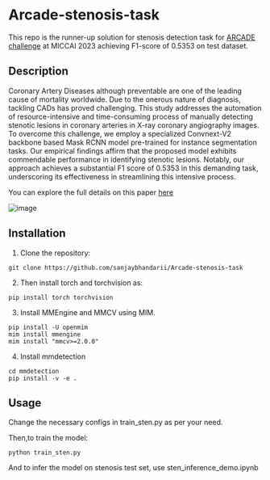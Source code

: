 # Arcade-stenosis-task
This repo is the runner-up solution for stenosis detection task for [ARCADE challenge](https://arcade.grand-challenge.org/evaluation/final-phase-stenosis-detection-algorithm-submission/leaderboard/) at MICCAI 2023 achieving F1-score of 0.5353 on test dataset. 


## Description
Coronary Artery Diseases although preventable are one of the leading cause of mortality worldwide. Due to the onerous nature of diagnosis, tackling CADs has proved challenging. This study addresses the automation of resource-intensive and time-consuming process of manually detecting stenotic lesions in coronary arteries in X-ray coronary angiography images. To overcome this challenge, we employ a specialized Convnext-V2 backbone based Mask RCNN model pre-trained for instance segmentation tasks. Our empirical findings affirm that the proposed model exhibits commendable performance in identifying stenotic lesions. Notably, our approach achieves a substantial F1 score of 0.5353 in this demanding task, underscoring its effectiveness in streamlining this intensive process.

You can explore the full details on this paper [here](https://arxiv.org/abs/2310.04749)

![image](https://github.com/bhattarailab/ARCADE-stenosis/assets/53966090/e9ad11d0-7fce-4576-b485-9e9f4e56d58f)


## Installation


1. Clone the repository:

```shell
git clone https://github.com/sanjaybhandarii/Arcade-stenosis-task
```

2. Then install torch and torchvision as:
```shell
pip install torch torchvision
```
3. Install MMEngine and MMCV using MIM.

```shell
pip install -U openmim
mim install mmengine
mim install "mmcv>=2.0.0"
```

4. Install mmdetection
```shell
cd mmdetection
pip install -v -e .
```
    

## Usage

Change the necessary configs in train_sten.py as per your need.

Then,to train the model:

    python train_sten.py


And to infer the model on stenosis test set, use sten_inference_demo.ipynb



